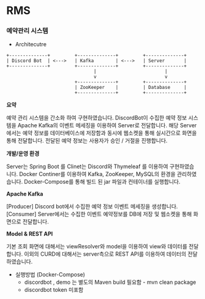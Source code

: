 # RMS
### 예약관리 시스템

- Architecutre
 ```
+--------------+         +--------------+         +--------------+
| Discord Bot  | <--->   | Kafka        | <--->   | Server       |
+--------------+         +--------------+         +--------------+
                                 |                         |
                                 v                         v
                          +--------------+         +--------------+ 
                          | ZooKeeper    |         | Database     |
                          +--------------+         +--------------+ 
```

**요약**

예약 관리 시스템을 간소화 하여 구현하였습니다.
DiscordBot이 수집한 예약 정보 시스템을 Apache Kafka의 이벤트 메세징을 이용하여 Server로 전달합니다.
해당 Server에서는 예약 정보를 데이터베이스에 저장함과 동시에 웹소켓을 통해 실시간으로 화면을 통해 전달합니다.
전달된 예약 정보는 사용자가 승인 / 거절을 진행합니다. 

**개발/운영 환경**

 Server는 Spring Boot 를 Clinet는 Discord와 Thymeleaf 를 이용하여 구현하였습니다. Docker Continer를 이용하여 Kafka, ZooKeeper, MySQL의 환경을 관리하였습니다. Docker-Compose를 통해 빌드 된 jar 파일과 컨테이너를 실행합니다.

**Apache Kafka**

[Producer] Discord bot에서 수집한 예약 정보 이벤트 메세징을 생성합니다.[Consumer] Server에서는 수집한 이벤트 예약정보를 DB에 저장 및 웹소켓을 통해 화면으로 전달합니다.

**Model & REST API**

 기본 조회 화면에 대해서는 viewResolver와 model을 이용하여 view와 데이터를 전달합니다.
 이외의 CURD에 대해서는 server측으로 REST API를 이용하여 데이터의 전달하였습니다.


- 실행방법 (Docker-Compose)
  - discordbot , demo 는 별도의 Maven build 필요함 - mvn clean package
  - discordbot token 미포함
